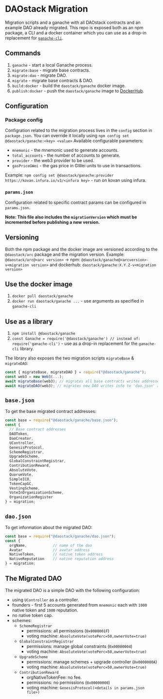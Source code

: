 # DAOstack Migration

Migration scripts and a ganache with all DAOstack contracts and an example DAO already migrated.
This repo is exposed both as an npm package, a CLI and a docker container which you can use as a drop-in replacement for [`ganache-cli`](https://github.com/trufflesuite/ganache-cli#using-ganache-cli).

## Commands

1. `ganache` - start a local Ganache process.
2. `migrate:base` - migrate base contracts.
3. `migrate:dao` - migrate DAO.
4. `migrate` - migrate base contracts & DAO.
5. `build:docker` - build the `daostack/ganache` docker image.
6. `publish:docker` - push the `daostack/ganache` image to [DockerHub](https://hub.docker.com/).

## Configuration

### Package config

Configration related to the migration process lives in the `config` section in `package.json`.
You can override it locally using `npm config set @daostack/ganache:<key> <value>`
Available configurable parameters:

- `mnemonic` - the mnemonic used to generate accounts.
- `total_accounts` - the number of accounts to generate.
- `provider` - the web3 provider to be used.
- `gasPriceGWei` - the gas price in GWei units to use in transactions.

Example: `npm config set @daostack/ganache:provider https://kovan.infura.io/v3/<infura key>` - run on kovan using infura.

### `params.json`

Configuration related to specific contract params can be configured in `params.json`.

**Note: This file also includes the `migrationVersion` which must be incremented before publishing a new version.**

## Versioning

Both the npm package and the docker image are versioned according to the `@daostack/arc` package and the migration version.
Example: `@daostack/arc@<arc version>` -> npm: `@daostack/ganache@<arcversion>-v<migration version>` and dockerhub: `daostack/ganache:X.Y.Z-v<migration version>`

## Use the docker image

1. `docker pull daostack/ganache`
2. `docker run daostack/ganache ...` - use arguments as specified in `ganache-cli`

## Use as a library

1. `npm install @daostack/ganache`
2. `const Ganache = require('@daostack/ganache') // instead of: require('ganache-cli')` - use as a drop-in replacement for the `ganache-cli` library.

The library also exposes the two migration scripts `migrateBase` & `migrateDAO`:

```javascript
const { migrateBase, migrateDAO } = require("@daostack/ganache");
const web3 = new Web3(...);
await migrateBase(web3); // migrates all base contracts writes addresses to 'base.json' and returns them.
await migrateDAO(web3); // migrates new DAO writes info to 'dao.json' and returns them.
```

## `base.json`

To get the base migrated contract addresses:

```javascript
const base = require("@daostack/ganache/base.json");
const {
  // Base contract addresses
  DAOToken,
  DaoCreator,
  UController,
  GenesisProtocol,
  SchemeRegistrar,
  UpgradeScheme,
  GlobalConstraintRegistrar,
  ContributionReward,
  AbsoluteVote,
  QuorumVote,
  SimpleICO,
  TokenCapGC,
  VestingScheme,
  VoteInOrganizationScheme,
  OrganizationRegister
} = migration;
```

## `dao.json`

To get information about the migrated DAO:

```javascript
const base = require("@daostack/ganache/dao.json");
const {
  orgName,            // name of the dao
  Avatar              // avatar address
  NativeToken,        // native token address
  NativeReputation    // native reputation address
} = migration;
```

## The Migrated DAO

The migrated DAO is a simple DAO with the following configuration:

- using `UController` as a controller.
- founders - first 5 accounts generated from `mnemonic` each with `1000` native token and `1000` reputation.
- no native token cap.
- schemes:
  - `SchemeRegistrar`
    - permissions: all permissions (`0x0000001F`)
    - voting machine: `AbsoluteVote(votePerc=50,ownerVote=true)`
  - `GlobalConstraintRegistrar`
    - permissions: manage global constraints (`0x00000004`)
    - voting machine: `AbsoluteVote(votePerc=50,ownerVote=true)`
  - `UpgradeScheme`
    - permissions: manage schemes + upgrade controller (`0x0000000A`)
    - voting machine: `AbsoluteVote(votePerc=50,ownerVote=true)`
  - `ContributionReward`
    - orgNativeTokenFee: no fee.
    - permissions: no permissions (`0x00000000`)
    - voting machine: `GenesisProtocol(<details in params.json file>)`
